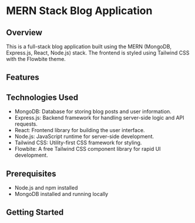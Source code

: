 # MERN Stack Blog Application

## Overview

This is a full-stack blog application built using the MERN (MongoDB, Express.js, React, Node.js) stack. The frontend is styled using Tailwind CSS with the Flowbite theme.

## Features


## Technologies Used

- MongoDB: Database for storing blog posts and user information.
- Express.js: Backend framework for handling server-side logic and API requests.
- React: Frontend library for building the user interface.
- Node.js: JavaScript runtime for server-side development.
- Tailwind CSS: Utility-first CSS framework for styling.
- Flowbite: A free Tailwind CSS component library for rapid UI development.

## Prerequisites

- Node.js and npm installed
- MongoDB installed and running locally

## Getting Started


